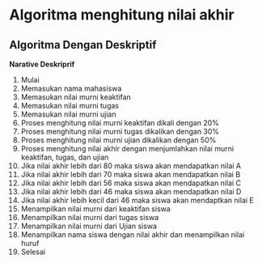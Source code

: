 # Algoritma menghitung nilai akhir

## Algoritma Dengan Deskriptif
**Narative Deskriprif**
1. Mulai
2. Memasukan nama mahasiswa
3. Memasukan nilai murni keaktifan
4. Memasukan nilai murni tugas
5. Memasukan nilai murni ujian
6. Proses menghitung nilai murni keaktifan dikali dengan 20%
7. Proses menghitung nilai murni tugas dikalikan dengan 30% 
8. Proses menghitung nilai murni ujian dikalikan dengan 50%
9. Proses menghitung nilai akhir dengan menjumlahkan nilai murni keaktifan, tugas, dan ujian
10. Jika nilai akhir lebih dari 80 maka siswa akan mendapatkan nilai A
11. Jika nilai akhir lebih dari 70 maka siswa akan mendapatkan nilai B
12. Jika nilai akhir lebih dari 56 maka siswa akan mendapatkan nilai C
13. Jika nilai akhir lebih dari 46 maka siswa akan mendapatkan nilai D
14. Jika nilai akhir lebih kecil dari 46 maka siswa akan mendaptkan nilai E
15. Menampilkan nilai murni dari keaktifan siswa
16. Menampilkan nilai murni dari tugas siswa
17. Menampilkan nilai murni dari Ujian siswa
18. Menampilkan nama siswa dengan nilai akhir dan menampilkan nilai huruf
19. Selesai
